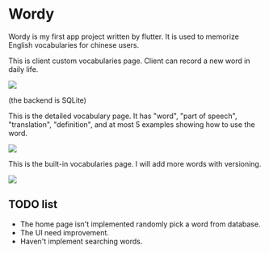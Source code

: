 # Wordy

Wordy is my first app project written by flutter.
It is used to memorize English vocabularies for chinese users.

This is client custom vocabularies page. Client can record a new word in daily life.

![](https://i.imgur.com/661mOqJ.png)

(the backend is SQLite)

This is the detailed vocabulary page. It has "word", "part of speech", "translation", "definition", and at most 5 examples showing how to use the word.

![](https://i.imgur.com/zzDNYT1.png)

This is the built-in vocabularies page. I will add more words with versioning.

![](https://i.imgur.com/Slevn9E.png)

## TODO list
- The home page isn't implemented randomly pick a word from database.
- The UI need improvement.
- Haven't implement searching words.
